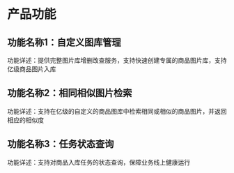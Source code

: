 # 产品功能

## 功能名称1：自定义图库管理
功能详述：提供完整图片库增删改查服务，支持快速创建专属的商品图片库，支持亿级商品图片入库

## 功能名称2：相同相似图片检索
功能详述：支持在亿级的自定义的商品图库中检索相同或相似的商品图片，并返回相应的相似度

## 功能名称3：任务状态查询
功能详述：支持对商品入库任务的状态查询，保障业务线上健康运行